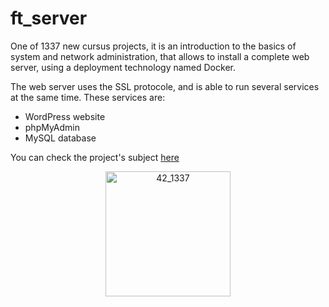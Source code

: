 # ft_server
One of 1337 new cursus projects, it is an introduction to the basics of system and network administration, that allows to install a complete web server, using a deployment technology named Docker.

The web server uses the SSL protocole, and is able to run several services at the same time. These services are:
  - WordPress website
  - phpMyAdmin
  - MySQL database

You can check the project's subject [here](https://github.com/zettai-dev/ft_server/blob/master/readme_srcs/en.subject.pdf)
<p align="center">
  <img src="https://raw.githubusercontent.com/zettai-dev/ft_server/master/readme_srcs/git_logo.jpg" alt="42_1337" height="200">
</p>
